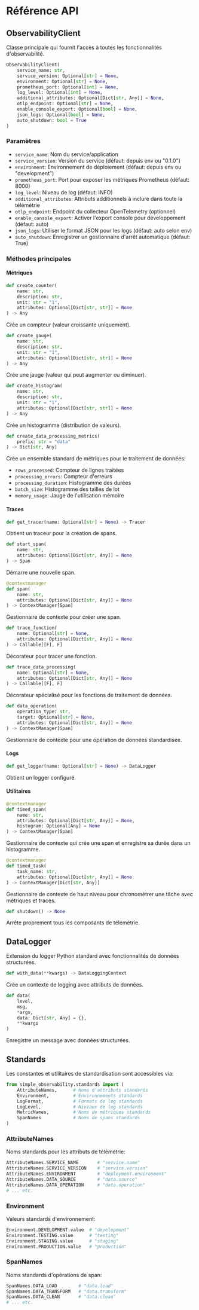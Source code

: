 # Référence API

## ObservabilityClient

Classe principale qui fournit l'accès à toutes les fonctionnalités d'observabilité.

```python
ObservabilityClient(
    service_name: str,
    service_version: Optional[str] = None,
    environment: Optional[str] = None,
    prometheus_port: Optional[int] = None,
    log_level: Optional[int] = None,
    additional_attributes: Optional[Dict[str, Any]] = None,
    otlp_endpoint: Optional[str] = None,
    enable_console_export: Optional[bool] = None,
    json_logs: Optional[bool] = None,
    auto_shutdown: bool = True
)
```

### Paramètres

- `service_name`: Nom du service/application
- `service_version`: Version du service (défaut: depuis env ou "0.1.0")
- `environment`: Environnement de déploiement (défaut: depuis env ou "development")
- `prometheus_port`: Port pour exposer les métriques Prometheus (défaut: 8000)
- `log_level`: Niveau de log (défaut: INFO)
- `additional_attributes`: Attributs additionnels à inclure dans toute la télémétrie
- `otlp_endpoint`: Endpoint du collecteur OpenTelemetry (optionnel)
- `enable_console_export`: Activer l'export console pour développement (défaut: auto)
- `json_logs`: Utiliser le format JSON pour les logs (défaut: auto selon env)
- `auto_shutdown`: Enregistrer un gestionnaire d'arrêt automatique (défaut: True)

### Méthodes principales

#### Métriques

```python
def create_counter(
    name: str, 
    description: str, 
    unit: str = "1",
    attributes: Optional[Dict[str, str]] = None
) -> Any
```

Crée un compteur (valeur croissante uniquement).

```python
def create_gauge(
    name: str, 
    description: str, 
    unit: str = "1",
    attributes: Optional[Dict[str, str]] = None
) -> Any
```

Crée une jauge (valeur qui peut augmenter ou diminuer).

```python
def create_histogram(
    name: str, 
    description: str, 
    unit: str = "1",
    attributes: Optional[Dict[str, str]] = None
) -> Any
```

Crée un histogramme (distribution de valeurs).

```python
def create_data_processing_metrics(
    prefix: str = "data"
) -> Dict[str, Any]
```

Crée un ensemble standard de métriques pour le traitement de données:
- `rows_processed`: Compteur de lignes traitées
- `processing_errors`: Compteur d'erreurs
- `processing_duration`: Histogramme des durées
- `batch_size`: Histogramme des tailles de lot
- `memory_usage`: Jauge de l'utilisation mémoire

#### Traces

```python
def get_tracer(name: Optional[str] = None) -> Tracer
```

Obtient un traceur pour la création de spans.

```python
def start_span(
    name: str, 
    attributes: Optional[Dict[str, Any]] = None
) -> Span
```

Démarre une nouvelle span.

```python
@contextmanager
def span(
    name: str, 
    attributes: Optional[Dict[str, Any]] = None
) -> ContextManager[Span]
```

Gestionnaire de contexte pour créer une span.

```python
def trace_function(
    name: Optional[str] = None,
    attributes: Optional[Dict[str, Any]] = None
) -> Callable[[F], F]
```

Décorateur pour tracer une fonction.

```python
def trace_data_processing(
    name: Optional[str] = None,
    attributes: Optional[Dict[str, Any]] = None
) -> Callable[[F], F]
```

Décorateur spécialisé pour les fonctions de traitement de données.

```python
def data_operation(
    operation_type: str, 
    target: Optional[str] = None,
    attributes: Optional[Dict[str, Any]] = None
) -> ContextManager[Span]
```

Gestionnaire de contexte pour une opération de données standardisée.

#### Logs

```python
def get_logger(name: Optional[str] = None) -> DataLogger
```

Obtient un logger configuré.

#### Utilitaires

```python
@contextmanager
def timed_span(
    name: str, 
    attributes: Optional[Dict[str, Any]] = None,
    histogram: Optional[Any] = None
) -> ContextManager[Span]
```

Gestionnaire de contexte qui crée une span et enregistre sa durée dans un histogramme.

```python
@contextmanager
def timed_task(
    task_name: str, 
    attributes: Optional[Dict[str, Any]] = None
) -> ContextManager[Dict[str, Any]]
```

Gestionnaire de contexte de haut niveau pour chronométrer une tâche avec métriques et traces.

```python
def shutdown() -> None
```

Arrête proprement tous les composants de télémétrie.

## DataLogger

Extension du logger Python standard avec fonctionnalités de données structurées.

```python
def with_data(**kwargs) -> DataLoggingContext
```

Crée un contexte de logging avec attributs de données.

```python
def data(
    level, 
    msg, 
    *args, 
    data: Dict[str, Any] = {}, 
    **kwargs
)
```

Enregistre un message avec données structurées.

## Standards

Les constantes et utilitaires de standardisation sont accessibles via:

```python
from simple_observability.standards import (
    AttributeNames,      # Noms d'attributs standards
    Environment,         # Environnements standards
    LogFormat,           # Formats de log standards
    LogLevel,            # Niveaux de log standards
    MetricNames,         # Noms de métriques standards
    SpanNames            # Noms de spans standards
)
```

### AttributeNames

Noms standards pour les attributs de télémétrie:

```python
AttributeNames.SERVICE_NAME       # "service.name"
AttributeNames.SERVICE_VERSION    # "service.version"
AttributeNames.ENVIRONMENT        # "deployment.environment"
AttributeNames.DATA_SOURCE        # "data.source"
AttributeNames.DATA_OPERATION     # "data.operation" 
# ... etc.
```

### Environment

Valeurs standards d'environnement:

```python
Environment.DEVELOPMENT.value  # "development"
Environment.TESTING.value      # "testing"
Environment.STAGING.value      # "staging"
Environment.PRODUCTION.value   # "production"
```

### SpanNames

Noms standards d'opérations de span:

```python
SpanNames.DATA_LOAD        # "data.load"
SpanNames.DATA_TRANSFORM   # "data.transform"
SpanNames.DATA_CLEAN       # "data.clean"
# ... etc.
``` 
